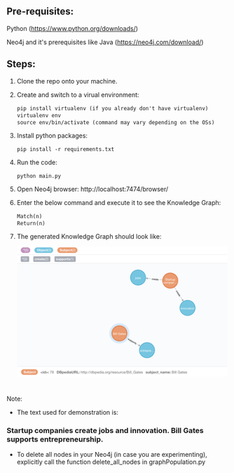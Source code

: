 ## Pre-requisites:

Python (https://www.python.org/downloads/)

Neo4j and it's prerequisites like Java (https://neo4j.com/download/)

## Steps:

1. Clone the repo onto your machine.

2. Create and switch to a virual environment:

   ```
   pip install virtualenv (if you already don't have virtualenv)
   virtualenv env
   source env/bin/activate (command may vary depending on the OSs)
   ```

3. Install python packages:

   ```
   pip install -r requirements.txt
   ```

4. Run the code:

   ```
   python main.py
   ```

5. Open Neo4j browser: http://localhost:7474/browser/

6. Enter the below command and execute it to see the Knowledge Graph:

   ```
   Match(n)
   Return(n)
   ```

7. The generated Knowledge Graph should look like:

   ![Knowledge Graph Basic](https://github.com/kramankishore/Knowledge-Graph-Intro/blob/master/result/Knowledge_Graph_Basic.png)

#

Note:

- The text used for demonstration is:

### Startup companies create jobs and innovation. Bill Gates supports entrepreneurship.

- To delete all nodes in your Neo4j (in case you are experimenting), explicitly call the function delete_all_nodes in graphPopulation.py
